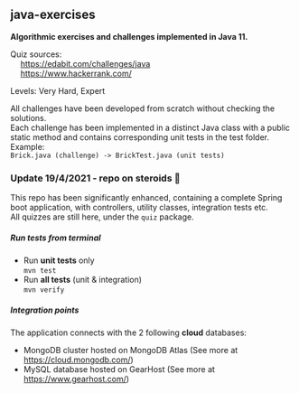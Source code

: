 ## java-exercises
<b> Algorithmic exercises and challenges implemented in Java 11. </b>

Quiz sources:  
&emsp;	https://edabit.com/challenges/java <br>
&emsp;	https://www.hackerrank.com/

Levels: Very Hard, Expert

All challenges have been developed from scratch without checking the solutions. <br>
Each challenge has been implemented in a distinct Java class with a public static method 
and contains corresponding unit tests in the test folder. <br>
Example: <br>
`Brick.java (challenge) -> BrickTest.java (unit tests)`
 
### Update 19/4/2021 - repo on steroids 🔴
This repo has been significantly enhanced, containing a complete Spring boot application, with controllers, utility classes, integration tests etc. <br>
All quizzes are still here, under the `quiz` package.

##### Run tests from terminal
* Run **unit tests** only <br>
  `mvn test`
* Run **all tests** (unit & integration) <br>
  `mvn verify`
  
##### Integration points
The application connects with the 2 following **cloud** databases:
* MongoDB cluster hosted on MongoDB Atlas (See more at https://cloud.mongodb.com/)
* MySQL database hosted on GearHost (See more at https://www.gearhost.com/)
